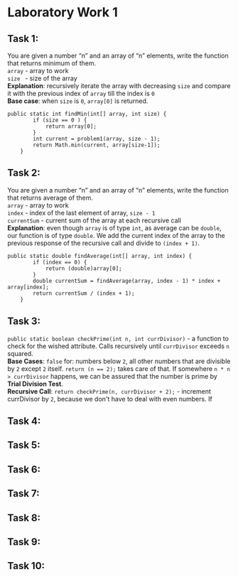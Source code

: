 # Laboratory Work 1
## Task 1: 
You are given a number “n” and an array of “n” elements, write the function that returns minimum of them. \
`array` - array to work \
`size ` - size of the array \
**Explanation**: recursively iterate the array with decreasing `size` and compare it with the previous index of `array` till the index is `0` \
**Base case**: when `size` is `0`, `array[0]` is returned.
```
public static int findMin(int[] array, int size) {
        if (size == 0 ) {
            return array[0];
        }
        int current = problem1(array, size - 1);
        return Math.min(current, array[size-1]);
    }
```
## Task 2: 
You are given a number “n” and an array of “n” elements, write the function that returns average of them.\
`array` - array to work \
`index` - index of the last element of array, `size - 1` \
`currentSum` - current sum of the array at each recursive call \
**Explanation**: even though `array` is of type `int`, as average can be `double`, our function is of type `double`. We add the current index of the array to the previous response of the recursive call and divide to `(index + 1)`. 
```
public static double findAverage(int[] array, int index) {
        if (index == 0) {
            return (double)array[0];
        }
        double currentSum = findAverage(array, index - 1) * index + array[index];
        return currentSum / (index + 1);
    }
```
## Task 3: 
`public static boolean checkPrime(int n, int currDivisor)` - a function to check for the wished attribute. Calls recursively until `currDivisor` exceeds `n` squared.\
**Base Cases**: `false` for: numbers below `2`, all other numbers that are divisible by `2` except `2` itself. `return (n == 2);` takes care of that. If somewhere `n * n > currDivisor` happens, we can be assured that the number is prime by **Trial Division Test**.\
**Recursive Call**: `return checkPrime(n, currDivisor + 2);` - increment currDivisor by `2`, because we don't have to deal with even numbers. If 
## Task 4: 
## Task 5: 
## Task 6: 
## Task 7: 
## Task 8: 
## Task 9: 
## Task 10: 
